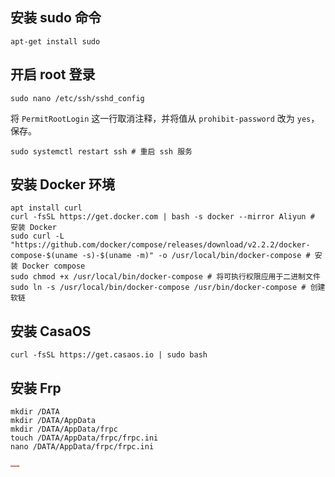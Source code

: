 ## 安装 sudo 命令

```
apt-get install sudo
```

## 开启 root 登录

```shell
sudo nano /etc/ssh/sshd_config
```

将 `PermitRootLogin` 这一行取消注释，并将值从 `prohibit-password` 改为 `yes`，保存。

```
sudo systemctl restart ssh # 重启 ssh 服务
```

## 安装 Docker 环境

```shell
apt install curl
curl -fsSL https://get.docker.com | bash -s docker --mirror Aliyun # 安装 Docker
sudo curl -L "https://github.com/docker/compose/releases/download/v2.2.2/docker-compose-$(uname -s)-$(uname -m)" -o /usr/local/bin/docker-compose # 安装 Docker compose
sudo chmod +x /usr/local/bin/docker-compose # 将可执行权限应用于二进制文件
sudo ln -s /usr/local/bin/docker-compose /usr/bin/docker-compose # 创建软链
```

## 安装 CasaOS

```shell
curl -fsSL https://get.casaos.io | sudo bash
```

## 安装 Frp

```shell
mkdir /DATA
mkdir /DATA/AppData
mkdir /DATA/AppData/frpc
touch /DATA/AppData/frpc/frpc.ini
nano /DATA/AppData/frpc/frpc.ini
```

```ini
……
```


